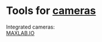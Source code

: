 
# Tools for [cameras](https://trendless.tech/camera/)

Integrated cameras:  
[MAXLAB.IO](https://maxlab.io/store/)
